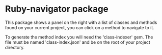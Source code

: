 # Ruby-navigator package

This package shows a panel on the right with a list of classes and methods found on your current project, you can click on a method to navigate to it.

To generate the method index you will need the 'class-indexer' gem. The file must be named 'class-index.json' and be on the root of your project directory.
